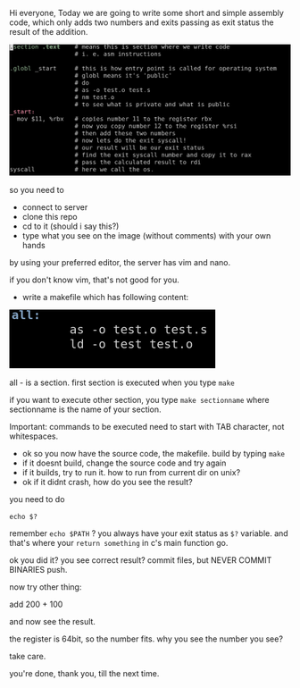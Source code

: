 Hi everyone, Today we are going to write some short and simple assembly code, which only adds two numbers and exits passing as exit status the result of the addition.

![](test.png)

so you need to
* connect to server
* clone this repo
* cd to it (should i say this?)
* type what  you see on the image (without comments) with your own hands

by using your preferred editor, the server has vim and nano.

if you don't know vim, that's not good for you.

* write a makefile which has following content:

![](makefile.png)

all - is a section. first section is executed when you type `make`

if you want to execute other section, you type `make sectionname` where sectionname is the name of your section.

Important: commands to be executed need to start with TAB character, not whitespaces.

* ok so you now have the source code, the makefile. build by typing `make`
* if it doesnt build, change the source code and try again
* if it builds, try to run it. how to run from current dir on unix?
* ok if it didnt crash, how do you see the result?

you need to do

```
echo $?
```

remember `echo $PATH` ? you always have your exit status as `$?` variable.
and that's where your `return something` in c's main function go.

ok you did it?
you see correct result?
commit files, but NEVER COMMIT BINARIES
push.

now try other thing:

add 200 + 100

and now see the result.

the register is 64bit, so the number fits.
why you see the number you see?

take care.


you're  done, thank you, till the next time.

